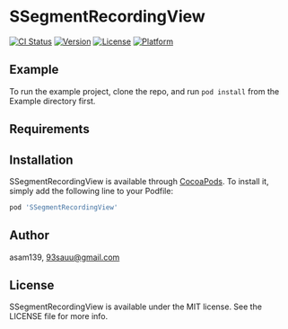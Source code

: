 # SSegmentRecordingView

[![CI Status](https://img.shields.io/travis/asam139/SSegmentRecordingView.svg?style=flat)](https://travis-ci.org/asam139/SSegmentRecordingView)
[![Version](https://img.shields.io/cocoapods/v/SSegmentRecordingView.svg?style=flat)](https://cocoapods.org/pods/SSegmentRecordingView)
[![License](https://img.shields.io/cocoapods/l/SSegmentRecordingView.svg?style=flat)](https://cocoapods.org/pods/SSegmentRecordingView)
[![Platform](https://img.shields.io/cocoapods/p/SSegmentRecordingView.svg?style=flat)](https://cocoapods.org/pods/SSegmentRecordingView)

## Example

To run the example project, clone the repo, and run `pod install` from the Example directory first.

## Requirements

## Installation

SSegmentRecordingView is available through [CocoaPods](https://cocoapods.org). To install
it, simply add the following line to your Podfile:

```ruby
pod 'SSegmentRecordingView'
```

## Author

asam139, 93sauu@gmail.com

## License

SSegmentRecordingView is available under the MIT license. See the LICENSE file for more info.

